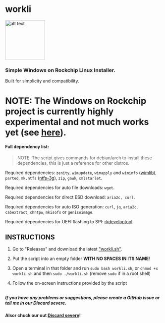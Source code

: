 # workli

<img src="https://cdn.discordapp.com/attachments/546129764440604705/1087991121621303447/workli.png" alt="alt text" title="logo made by fengzi, bastardized by me" width="128" height="128">

### Simple Windows on Rockchip Linux Installer. 

Built for simplicity and compatibility.

# NOTE: The Windows on Rockchip project is currently highly experimental and not much works yet (see [here](https://worproject.com/guides/how-to-install/on-rockchip#what-works)).

#### Full dependency list:

> NOTE: The script gives commands for debian/arch to install these dependencies, this is just a reference for other distros.

Required dependencies: `zenity`, `wimupdate`, `wimapply` and `wiminfo` ([wimlib](https://wimlib.net/)), `parted`, `mk.ntfs` ([ntfs-3g](https://github.com/tuxera/ntfs-3g)), `zip`, `gawk`, `xmlstarlet`.

Required dependencies for auto file downloads: `wget`.

Required dependencies for direct ESD download: `aria2c, curl`.

Required dependencies for auto ISO generation: `curl`, `jq`, `aria2c`, `cabextract`, `chntpw`, `mkisofs` or `genisoimage`.

Required dependencies for UEFI flashing to SPI: [rkdeveloptool](https://opensource.rock-chips.com/wiki_Rkdeveloptool).

## INSTRUCTIONS

1. Go to "Releases" and download the latest ["workli.sh"](https://github.com/buddyjojo/worli/releases/latest/download/workli.sh).

2. Put the script into an empty folder **WITH NO SPACES IN ITS NAME**!

3. Open a terminal in that folder and run `sudo bash workli.sh`, or `chmod +x workli.sh` and then `sudo ./workli.sh` (remove `sudo` if in a root shell)

4. Follow the on-screen instructions provided by the script

##

##### If you have any problems or suggestions, please create a GitHub issue or tell me in our Discard severe.

**Alsor chuck our out [Discard severe](https://discord.gg/26CMEjQ47g)!**
